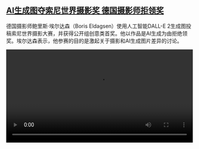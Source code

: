 <!--1681904825000-->
[AI生成图夺索尼世界摄影奖 德国摄影师拒领奖](https://www.dw.com/zh/AI%E7%94%9F%E6%88%90%E5%9B%BE%E5%A4%BA%E7%B4%A2%E5%B0%BC%E4%B8%96%E7%95%8C%E6%91%84%E5%BD%B1%E5%A5%96%20%E5%BE%B7%E5%9B%BD%E6%91%84%E5%BD%B1%E5%B8%88%E6%8B%92%E9%A2%86%E5%A5%96/a-65371126)
------

<p>德国摄影师鲍里斯·埃尔达森（Boris Eldagsen）使用人工智能DALL-E 2生成图投稿索尼世界摄影大赛，并获得公开组创意类首奖。他以作品是AI生成为由拒绝领奖。埃尔达森表示，他参赛的目的是激起关于摄影和AI生成图片差异的讨论。</small></p><video src="https://tvdownloaddw-a.akamaihd.net/dwtv_video/flv/vdt_zh/2023/bchi230419_001_aisony_01r_AVC_1280x720.mp4" controls style="width:100%"></video>
